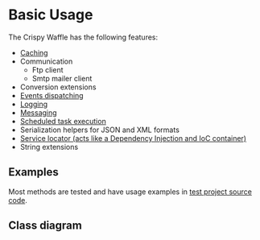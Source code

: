 
# Basic Usage

The Crispy Waffle has the following features:

- [Caching](caching.md)
- Communication
    - Ftp client
    - Smtp mailer client
- Conversion extensions
- [Events dispatching](events.md)
- [Logging](logging.md)
- [Messaging](messaging.md)
- [Scheduled task execution](scheduled-jobs.md)
- Serialization helpers for JSON and XML formats
- [Service locator (acts like a Dependency Injection and IoC container)](service-locator.md)
- String extensions

## Examples

Most methods are tested and have usage examples in [test project source code](https://github.com/guibranco/CrispyWaffle).


## Class diagram

<script src="https://zoomhub.net/alVEz.js?width=800px&height=auto&border=none"></script>

